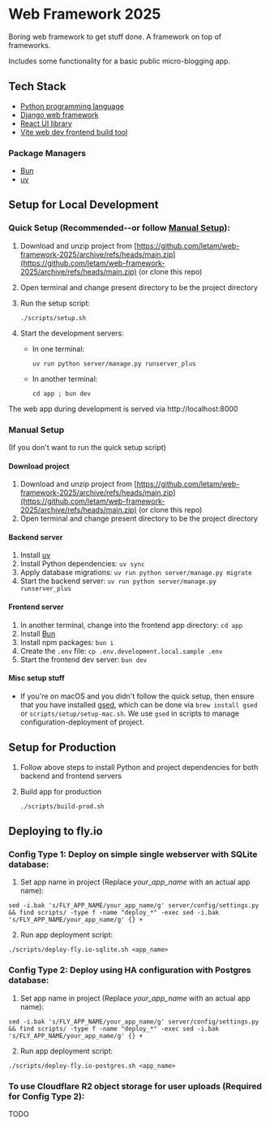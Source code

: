 # Web Framework 2025
Boring web framework to get stuff done. A framework on top of frameworks.

Includes some functionality for a basic public micro-blogging app.

## Tech Stack
- [Python programming language](https://www.python.org/)
- [Django web framework](https://www.djangoproject.com/)
- [React UI library](https://react.dev/)
- [Vite web dev frontend build tool](https://vite.dev/)

### Package Managers
- [Bun](https://bun.sh)
- [uv](https://docs.astral.sh/uv/)

## Setup for Local Development

### Quick Setup (Recommended--or follow [Manual Setup](#manual-setup)):

1. Download and unzip project from [https://github.com/letam/web-framework-2025/archive/refs/heads/main.zip](https://github.com/letam/web-framework-2025/archive/refs/heads/main.zip) (or clone this repo)

2. Open terminal and change present directory to be the project directory

3. Run the setup script:
	```
	./scripts/setup.sh
	```

4. Start the development servers:
	- In one terminal:
		```
		uv run python server/manage.py runserver_plus
		```
	- In another terminal:
		```
		cd app ; bun dev
		```

The web app during development is served via http://localhost:8000

### Manual Setup
(If you don't want to run the quick setup script)

#### Download project
1. Download and unzip project from [https://github.com/letam/web-framework-2025/archive/refs/heads/main.zip](https://github.com/letam/web-framework-2025/archive/refs/heads/main.zip) (or clone this repo)
2. Open terminal and change present directory to be the project directory

#### Backend server
1. Install [uv](https://docs.astral.sh/uv/getting-started/installation/)
2. Install Python dependencies:
		```
		uv sync
		```
3. Apply database migrations:
		```
		uv run python server/manage.py migrate
		```
4. Start the backend server:
		```
		uv run python server/manage.py runserver_plus
		```

#### Frontend server
1. In another terminal, change into the frontend app directory:
		```
		cd app
		```
2. Install [Bun](https://bun.sh)
3. Install npm packages:
		```
		bun i
		```
4. Create the `.env` file:
		```
		cp .env.development.local.sample .env
		```
5. Start the frontend dev server:
		```
		bun dev
		```

#### Misc setup stuff

- If you're on macOS and you didn't follow the quick setup, then ensure that you have installed [gsed](https://www.gnu.org/software/sed/), which can be done via `brew install gsed` or `scripts/setup/setup-mac.sh`. We use `gsed` in scripts to manage configuration-deployment of project.

## Setup for Production

1. Follow above steps to install Python and project dependencies for both backend and frontend servers

2. Build app for production
	```
	./scripts/build-prod.sh
	```

## Deploying to fly.io

### Config Type 1: Deploy on simple single webserver with SQLite database:

1. Set app name in project (Replace *your_app_name* with an actual app name):
```
sed -i.bak 's/FLY_APP_NAME/your_app_name/g' server/config/settings.py && find scripts/ -type f -name "deploy_*" -exec sed -i.bak 's/FLY_APP_NAME/your_app_name/g' {} +
```

2. Run app deployment script:
```
./scripts/deploy-fly.io-sqlite.sh <app_name>
```

### Config Type 2: Deploy using HA configuration with Postgres database:

1. Set app name in project (Replace *your_app_name* with an actual app name):
```
sed -i.bak 's/FLY_APP_NAME/your_app_name/g' server/config/settings.py && find scripts/ -type f -name "deploy_*" -exec sed -i.bak 's/FLY_APP_NAME/your_app_name/g' {} +
```

2. Run app deployment script:
```
./scripts/deploy-fly.io-postgres.sh <app_name>
```

### To use Cloudflare R2 object storage for user uploads (Required for Config Type 2):

TODO
